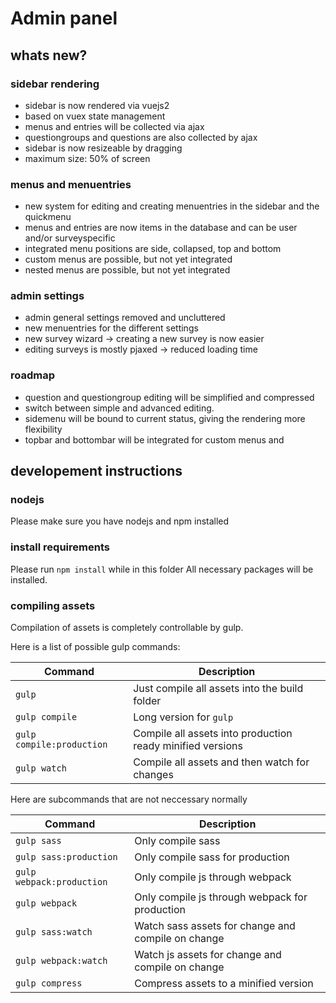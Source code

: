 # Admin panel

## whats new?

### sidebar rendering

* sidebar is now rendered via vuejs2
* based on vuex state management
* menus and entries will be collected via ajax
* questiongroups and questions are also collected by ajax
* sidebar is now resizeable by dragging
* maximum size: 50% of screen

### menus and menuentries

* new system for editing and creating menuentries in the sidebar and the quickmenu
* menus and entries are now items in the database and can be user and/or surveyspecific
* integrated menu positions are side, collapsed, top and bottom
* custom menus are possible, but not yet integrated
* nested menus are possible, but not yet integrated

### admin settings

* admin general settings removed and uncluttered
* new menuentries for the different settings
* new survey wizard -> creating a new survey is now easier
* editing surveys is mostly pjaxed -> reduced loading time

### roadmap

* question and questiongroup editing will be simplified and compressed
* switch between simple and advanced editing.
* sidemenu will be bound to current status, giving the rendering more flexibility
* topbar and bottombar will be integrated for custom menus and

## developement instructions

### nodejs

Please make sure you have nodejs and npm installed

### install requirements

Please run `npm install` while in this folder
All necessary packages will be installed.

### compiling assets

Compilation of assets is completely controllable by gulp.

Here is a list of possible gulp commands:

|Command                   | Description                                                |
|--------------------------|------------------------------------------------------------|
|`gulp`                    | Just compile all assets into the build folder              |
|`gulp compile`            | Long version for `gulp`                                    |
|`gulp compile:production` | Compile all assets into production ready minified versions |
|`gulp watch`              | Compile all assets and then watch for changes              |


Here are subcommands that are not neccessary normally


|Command                   | Description                                                |
|--------------------------|------------------------------------------------------------|
|`gulp sass`               | Only compile sass                                          |
|`gulp sass:production`    | Only compile sass for production                           |
|`gulp webpack:production` | Only compile js through webpack                            |
|`gulp webpack`            | Only compile js through webpack for production             |
|`gulp sass:watch`         | Watch sass assets for change and compile on change         |
|`gulp webpack:watch`      | Watch js assets for change and compile on change           |
|`gulp compress`           | Compress assets to a minified version                      |
